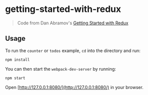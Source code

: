 # getting-started-with-redux

> Code from Dan Abramov's [Getting Started with Redux](https://egghead.io/series/getting-started-with-redux)

## Usage

To run the `counter` or `todos` example, `cd` into the directory and run:

```
npm install
```

You can then start the `webpack-dev-server` by running:

```
npm start
```

Open [http://127.0.0.1:8080/](http://127.0.0.1:8080/) in your browser.

